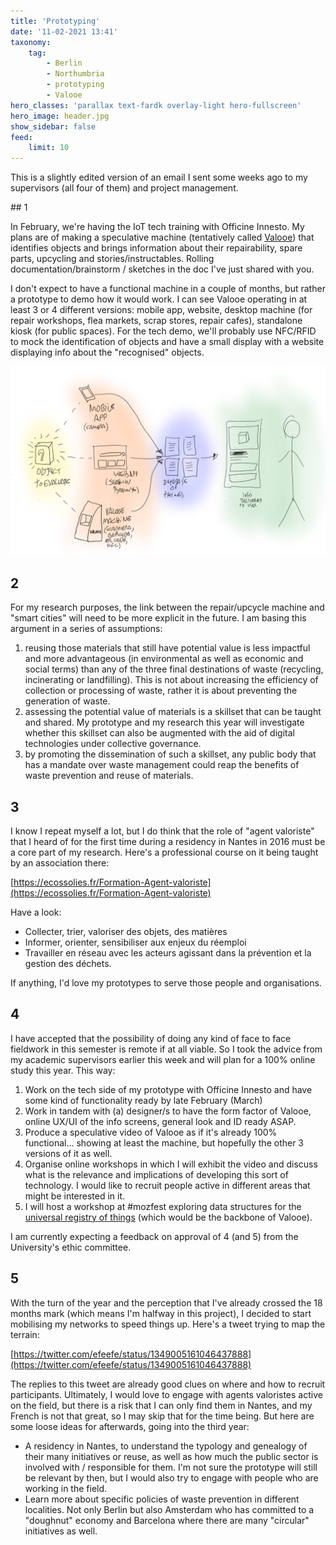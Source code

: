 ```yaml
---
title: 'Prototyping'
date: '11-02-2021 13:41'
taxonomy:
    tag:
        - Berlin
        - Northumbria
        - prototyping
        - Valooe
hero_classes: 'parallax text-fardk overlay-light hero-fullscreen'
hero_image: header.jpg
show_sidebar: false
feed:
    limit: 10
---
```


This is a slightly edited version of an email I sent some weeks ago to my supervisors (all four of them) and project management.

## 1

In February, we're having the IoT tech training with Officine Innesto. My plans are of making a speculative machine (tentatively called [Valooe](https://github.com/opendott-smartcities/II/tree/main/prototyping/valooe)) that identifies objects and brings information about their repairability, spare parts, upcycling and stories/instructables. Rolling documentation/brainstorm / sketches in the doc I've just shared with you.

I don't expect to have a functional machine in a couple of months, but rather a prototype to demo how it would work. I can see Valooe operating in at least 3 or 4 different versions: mobile app, website, desktop machine (for repair workshops, flea markets, scrap stores, repair cafes), standalone kiosk (for public spaces). For the tech demo, we'll probably use NFC/RFID to mock the identification of objects and have a small display with a website displaying info about the "recognised" objects.

![Valooe - sketching](valooe.png)

## 2

For my research purposes, the link between the repair/upcycle machine and "smart cities" will need to be more explicit in the future. I am basing this argument in a series of assumptions:

 1. reusing those materials that still have potential value is less impactful and more advantageous (in environmental as well as economic and social terms) than any of the three final destinations of waste (recycling, incinerating or landfilling). This is not about increasing the efficiency of collection or processing of waste, rather it is about preventing the generation of waste.
 2. assessing the potential value of materials is a skillset that can be taught and shared. My prototype and my research this year will investigate whether this skillset can also be augmented with the aid of digital technologies under collective governance.
 3. by promoting the dissemination of such a skillset, any public body that has a mandate over waste management could reap the benefits of waste prevention and reuse of materials.


## 3

I know I repeat myself a lot, but I do think that the role of "agent valoriste" that I heard of for the first time during a residency in Nantes in 2016 must be a core part of my research. Here's a professional course on it being taught by an association there:

[https://ecossolies.fr/Formation-Agent-valoriste](https://ecossolies.fr/Formation-Agent-valoriste)

Have a look:

- Collecter, trier, valoriser des objets, des matières
- Informer, orienter, sensibiliser aux enjeux du réemploi
- Travailler en réseau avec les acteurs agissant dans la prévention et la gestion des déchets.

If anything, I'd love my prototypes to serve those people and organisations.

## 4

I have accepted that the possibility of doing any kind of face to face fieldwork in this semester is remote if at all viable. So I took the advice from my academic supervisors earlier this week and will plan for a 100% online study this year. This way:

 1. Work on the tech side of my prototype with Officine Innesto and have some kind of functionality ready by late February (March)
 2. Work in tandem with (a) designer/s to have the form factor of Valooe, online UX/UI of the info screens, general look and ID ready ASAP.
 3. Produce a speculative video of Valooe as if it's already 100% functional... showing at least the machine, but hopefully the other 3 versions of it as well.
 4. Organise online workshops in which I will exhibit the video and discuss what is the relevance and implications of developing this sort of technology. I would like to recruit people active in different areas that might be interested in it.
 5. I will host a workshop at #mozfest exploring data structures for the [universal registry of things](../../concepts/universal-registry-things) (which would be the backbone of Valooe).

I am currently expecting a feedback on approval of 4 (and 5) from the University's ethic committee.

## 5

With the turn of the year and the perception that I've already crossed the 18 months mark (which means I'm halfway in this project), I decided to start mobilising my networks to speed things up. Here's a tweet trying to map the terrain:

[https://twitter.com/efeefe/status/1349005161046437888](https://twitter.com/efeefe/status/1349005161046437888)

The replies to this tweet are already good clues on where and how to recruit participants. Ultimately, I would love to engage with agents valoristes active on the field, but there is a risk that I can only find them in Nantes, and my French is not that great, so I may skip that for the time being. But here are some loose ideas for afterwards, going into the third year:

 - A residency in Nantes, to understand the typology and genealogy of their many initiatives or reuse, as well as how much the public sector is involved with / responsible for them. I'm not sure the prototype will still be relevant by then, but I would also try to engage with people who are working in the field.
 - Learn more about specific policies of waste prevention in different localities. Not only Berlin but also Amsterdam who has committed to a "doughnut" economy and Barcelona where there are many "circular" initiatives as well.
